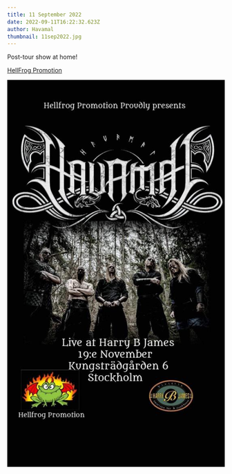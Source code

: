 ```yaml
---
title: 11 September 2022
date: 2022-09-11T16:22:32.623Z
author: Havamal
thumbnail: 11sep2022.jpg
---
```

Post-tour show at home!

[H﻿ellFrog Promotion](https://www.facebook.com/HellFrogPromotion)

![Havamal live at Harry B James](11sep2022.jpg)